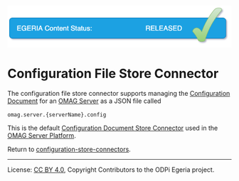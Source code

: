 <!-- SPDX-License-Identifier: CC-BY-4.0 -->
<!-- Copyright Contributors to the ODPi Egeria project. -->

![Released](../../../../../images/egeria-content-status-released.png#pagewidth)

# Configuration File Store Connector

The configuration file store connector supports managing the
[Configuration Document](../../../../admin-services/docs/concepts/configuration-document.md) for an
[OMAG Server](../../../../admin-services/docs/concepts/omag-server.md) as a JSON file
called

```
omag.server.{serverName}.config
```

This is the default
[Configuration Document Store Connector](../../../../admin-services/docs/concepts/configuration-document-store-connector.md)
used in the [OMAG Server Platform](../../../../admin-services/docs/concepts/omag-server-platform.md).


Return to [configuration-store-connectors](..).

----
License: [CC BY 4.0](https://creativecommons.org/licenses/by/4.0/),
Copyright Contributors to the ODPi Egeria project.
